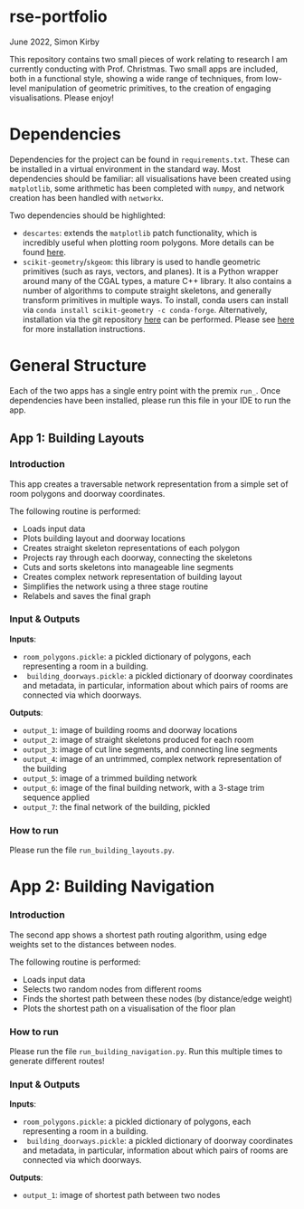 # rse-portfolio

June 2022, Simon Kirby

This repository contains two small pieces of work relating to research I am currently conducting with Prof. Christmas. 
Two small apps are included, both in a functional style, showing a wide range of techniques, from low-level manipulation 
of geometric primitives, to the creation of engaging visualisations. Please enjoy!

# Dependencies

Dependencies for the project can be found in `requirements.txt`. These can be installed in a virtual environment in 
the standard way. Most dependencies should be familiar: all visualisations have been created using `matplotlib`, some
arithmetic has been completed with `numpy`, and network creation has been handled with `networkx`.

Two dependencies should be highlighted:
* `descartes`: extends the `matplotlib` patch functionality, which is incredibly useful when plotting room polygons.
  More details can be found [here](https://pypi.org/project/descartes/#description).
* `scikit-geometry`/`skgeom`: this library is used to handle geometric primitives (such as rays, vectors, and planes).
It is a Python wrapper around many of the CGAL types, a mature C++ library. It also contains a number of algorithms to 
  compute straight skeletons, and generally transform primitives in multiple ways. To install, conda users can 
  install via `conda install scikit-geometry -c conda-forge`. Alternatively, installation via the git repository 
  [here](https://github.com/scikit-geometry/scikit-geometry) can be performed. Please see 
  [here](https://wolfv.medium.com/introducing-scikit-geometry-ae1dccaad5fd) for more
  installation instructions.

# General Structure

Each of the two apps has a single entry point with the premix `run_`. Once dependencies have been installed, please 
run this file in your IDE to run the app.

## App 1: Building Layouts

### Introduction

This app creates a traversable network representation from a simple set of room polygons and doorway coordinates. 

The following routine is performed:
* Loads input data
* Plots building layout and doorway locations
* Creates straight skeleton representations of each polygon
* Projects ray through each doorway, connecting the skeletons
* Cuts and sorts skeletons into manageable line segments
* Creates complex network representation of building layout
* Simplifies the network using a three stage routine
* Relabels and saves the final graph

### Input & Outputs

**Inputs**:
* `room_polygons.pickle`: a pickled dictionary of polygons, each representing a room in a building.
* ` building_doorways.pickle`: a pickled dictionary of doorway coordinates and metadata, in particular, information 
about which pairs of rooms are connected via which doorways.
  
**Outputs**:

* `output_1`: image of building rooms and doorway locations
* `output_2`: image of straight skeletons produced for each room
* `output_3`: image of cut line segments, and connecting line segments
* `output_4`: image of an untrimmed, complex network representation of the building
* `output_5`: image of a trimmed building network
* `output_6`: image of the final building network, with a 3-stage trim sequence applied
* `output_7`: the final network of the building, pickled

### How to run

Please run the file `run_building_layouts.py`.

# App 2: Building Navigation

### Introduction

The second app shows a shortest path routing algorithm, using edge weights set to the distances between nodes.

The following routine is performed:
* Loads input data
* Selects two random nodes from different rooms
* Finds the shortest path between these nodes (by distance/edge weight)
* Plots the shortest path on a visualisation of the floor plan

### How to run

Please run the file `run_building_navigation.py`. Run this multiple times to generate different routes!

### Input & Outputs

**Inputs**:
* `room_polygons.pickle`: a pickled dictionary of polygons, each representing a room in a building.
* ` building_doorways.pickle`: a pickled dictionary of doorway coordinates and metadata, in particular, information 
about which pairs of rooms are connected via which doorways.
  
**Outputs**:

* `output_1`: image of shortest path between two nodes







  



